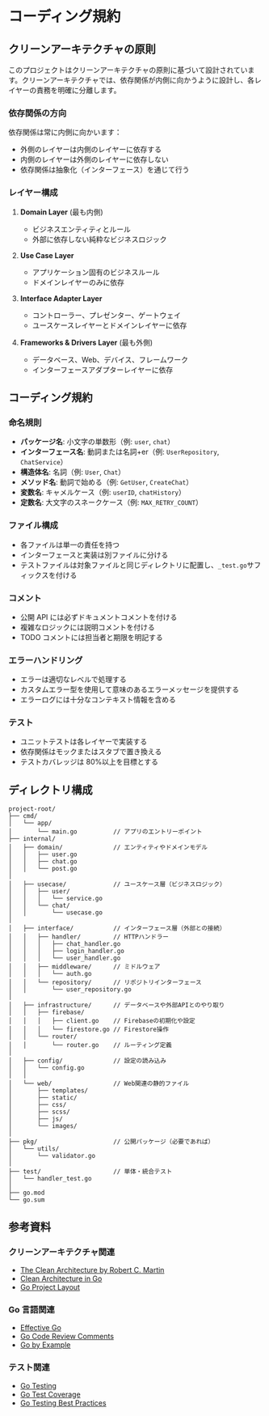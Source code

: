 # コーディング規約

## クリーンアーキテクチャの原則

このプロジェクトはクリーンアーキテクチャの原則に基づいて設計されています。クリーンアーキテクチャでは、依存関係が内側に向かうように設計し、各レイヤーの責務を明確に分離します。

### 依存関係の方向

依存関係は常に内側に向かいます：

- 外側のレイヤーは内側のレイヤーに依存する
- 内側のレイヤーは外側のレイヤーに依存しない
- 依存関係は抽象化（インターフェース）を通じて行う

### レイヤー構成

1. **Domain Layer** (最も内側)

   - ビジネスエンティティとルール
   - 外部に依存しない純粋なビジネスロジック

2. **Use Case Layer**

   - アプリケーション固有のビジネスルール
   - ドメインレイヤーのみに依存

3. **Interface Adapter Layer**

   - コントローラー、プレゼンター、ゲートウェイ
   - ユースケースレイヤーとドメインレイヤーに依存

4. **Frameworks & Drivers Layer** (最も外側)
   - データベース、Web、デバイス、フレームワーク
   - インターフェースアダプターレイヤーに依存

## コーディング規約

### 命名規則

- **パッケージ名**: 小文字の単数形（例: `user`, `chat`）
- **インターフェース名**: 動詞または名詞+er（例: `UserRepository`, `ChatService`）
- **構造体名**: 名詞（例: `User`, `Chat`）
- **メソッド名**: 動詞で始める（例: `GetUser`, `CreateChat`）
- **変数名**: キャメルケース（例: `userID`, `chatHistory`）
- **定数名**: 大文字のスネークケース（例: `MAX_RETRY_COUNT`）

### ファイル構成

- 各ファイルは単一の責任を持つ
- インターフェースと実装は別ファイルに分ける
- テストファイルは対象ファイルと同じディレクトリに配置し、`_test.go`サフィックスを付ける

### コメント

- 公開 API には必ずドキュメントコメントを付ける
- 複雑なロジックには説明コメントを付ける
- TODO コメントには担当者と期限を明記する

### エラーハンドリング

- エラーは適切なレベルで処理する
- カスタムエラー型を使用して意味のあるエラーメッセージを提供する
- エラーログには十分なコンテキスト情報を含める

### テスト

- ユニットテストは各レイヤーで実装する
- 依存関係はモックまたはスタブで置き換える
- テストカバレッジは 80%以上を目標とする

## ディレクトリ構成

```
project-root/
├── cmd/
│   └── app/
│       └── main.go          // アプリのエントリーポイント
├── internal/
│   ├── domain/              // エンティティやドメインモデル
│   │   ├── user.go
│   │   ├── chat.go
│   │   └── post.go
│
│   ├── usecase/             // ユースケース層（ビジネスロジック）
│   │   ├── user/
│   │   │   └── service.go
│   │   └── chat/
│   │       └── usecase.go
│
│   ├── interface/           // インターフェース層（外部との接続）
│   │   ├── handler/         // HTTPハンドラー
│   │   │   ├── chat_handler.go
│   │   │   ├── login_handler.go
│   │   │   └── user_handler.go
│   │   ├── middleware/      // ミドルウェア
│   │   │   └── auth.go
│   │   └── repository/      // リポジトリインターフェース
│   │       └── user_repository.go
│
│   ├── infrastructure/      // データベースや外部APIとのやり取り
│   │   ├── firebase/
│   │   │   ├── client.go    // Firebaseの初期化や設定
│   │   │   └── firestore.go // Firestore操作
│   │   └── router/
│   │       └── router.go    // ルーティング定義
│
│   ├── config/              // 設定の読み込み
│   │   └── config.go
│   │
│   └── web/                 // Web関連の静的ファイル
│       ├── templates/
│       ├── static/
│       ├── css/
│       ├── scss/
│       ├── js/
│       └── images/
│
├── pkg/                     // 公開パッケージ（必要であれば）
│   └── utils/
│       └── validator.go
│
├── test/                    // 単体・統合テスト
│   └── handler_test.go
│
├── go.mod
└── go.sum
```

## 参考資料

### クリーンアーキテクチャ関連

- [The Clean Architecture by Robert C. Martin](https://blog.cleancoder.com/uncle-bob/2012/08/13/the-clean-architecture.html)
- [Clean Architecture in Go](https://github.com/evrone/go-clean-template)
- [Go Project Layout](https://github.com/golang-standards/project-layout)

### Go 言語関連

- [Effective Go](https://golang.org/doc/effective_go)
- [Go Code Review Comments](https://github.com/golang/go/wiki/CodeReviewComments)
- [Go by Example](https://gobyexample.com/)

### テスト関連

- [Go Testing](https://golang.org/pkg/testing/)
- [Go Test Coverage](https://blog.golang.org/cover)
- [Go Testing Best Practices](https://github.com/crytal/go-testing-best-practices)
